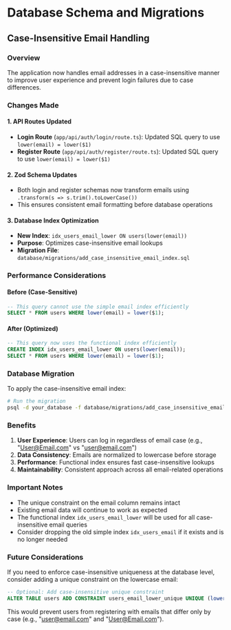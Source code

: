 # Database Schema and Migrations

## Case-Insensitive Email Handling

### Overview
The application now handles email addresses in a case-insensitive manner to improve user experience and prevent login failures due to case differences.

### Changes Made

#### 1. API Routes Updated
- **Login Route** (`app/api/auth/login/route.ts`): Updated SQL query to use `lower(email) = lower($1)`
- **Register Route** (`app/api/auth/register/route.ts`): Updated SQL query to use `lower(email) = lower($1)`

#### 2. Zod Schema Updates
- Both login and register schemas now transform emails using `.transform(s => s.trim().toLowerCase())`
- This ensures consistent email formatting before database operations

#### 3. Database Index Optimization
- **New Index**: `idx_users_email_lower ON users(lower(email))`
- **Purpose**: Optimizes case-insensitive email lookups
- **Migration File**: `database/migrations/add_case_insensitive_email_index.sql`

### Performance Considerations

#### Before (Case-Sensitive)
```sql
-- This query cannot use the simple email index efficiently
SELECT * FROM users WHERE lower(email) = lower($1);
```

#### After (Optimized)
```sql
-- This query now uses the functional index efficiently
CREATE INDEX idx_users_email_lower ON users(lower(email));
SELECT * FROM users WHERE lower(email) = lower($1);
```

### Database Migration

To apply the case-insensitive email index:

```bash
# Run the migration
psql -d your_database -f database/migrations/add_case_insensitive_email_index.sql
```

### Benefits

1. **User Experience**: Users can log in regardless of email case (e.g., "User@Email.com" vs "user@email.com")
2. **Data Consistency**: Emails are normalized to lowercase before storage
3. **Performance**: Functional index ensures fast case-insensitive lookups
4. **Maintainability**: Consistent approach across all email-related operations

### Important Notes

- The unique constraint on the email column remains intact
- Existing email data will continue to work as expected
- The functional index `idx_users_email_lower` will be used for all case-insensitive email queries
- Consider dropping the old simple index `idx_users_email` if it exists and is no longer needed

### Future Considerations

If you need to enforce case-insensitive uniqueness at the database level, consider adding a unique constraint on the lowercase email:

```sql
-- Optional: Add case-insensitive unique constraint
ALTER TABLE users ADD CONSTRAINT users_email_lower_unique UNIQUE (lower(email));
```

This would prevent users from registering with emails that differ only by case (e.g., "user@email.com" and "User@Email.com").
